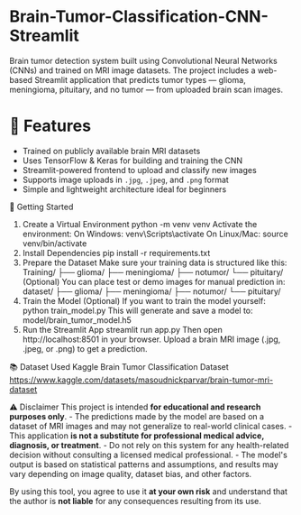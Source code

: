 # Brain-Tumor-Classification-CNN-Streamlit
Brain tumor detection system built using Convolutional Neural Networks (CNNs) and trained on MRI image datasets. The project includes a web-based Streamlit application that predicts tumor types — glioma, meningioma, pituitary, and no tumor — from uploaded brain scan images.


# 📌 Features
- Trained on publicly available brain MRI datasets
- Uses TensorFlow & Keras for building and training the CNN
- Streamlit-powered frontend to upload and classify new images
- Supports image uploads in `.jpg`, `.jpeg`, and `.png` format
- Simple and lightweight architecture ideal for beginners

🚀 Getting Started
1. Create a Virtual Environment
    python -m venv venv
    Activate the environment:
      On Windows:
        venv\Scripts\activate
      On Linux/Mac:
        source venv/bin/activate
2. Install Dependencies
    pip install -r requirements.txt
3. Prepare the Dataset
   Make sure your training data is structured like this: 
    Training/
    ├── glioma/
    ├── meningioma/
    ├── notumor/
    └── pituitary/
    (Optional) You can place test or demo images for manual prediction in:
    dataset/
    ├── glioma/
    ├── meningioma/
    ├── notumor/
    └── pituitary/
4. Train the Model (Optional)
    If you want to train the model yourself:
      python train_model.py
    This will generate and save a model to:
      model/brain_tumor_model.h5
5. Run the Streamlit App
    streamlit run app.py
    Then open http://localhost:8501 in your browser.
Upload a brain MRI image (.jpg, .jpeg, or .png) to get a prediction.


📚 Dataset Used
  Kaggle Brain Tumor Classification Dataset
    https://www.kaggle.com/datasets/masoudnickparvar/brain-tumor-mri-dataset

 ⚠️ Disclaimer
    This project is intended **for educational and research purposes only**.
        - The predictions made by the model are based on a dataset of MRI images and may not generalize to real-world clinical cases.
        - This application **is not a substitute for professional medical advice, diagnosis, or treatment**.
        - Do not rely on this system for any health-related decision without consulting a licensed medical professional.
        - The model's output is based on statistical patterns and assumptions, and results may vary depending on image quality, dataset bias, and other factors.

By using this tool, you agree to use it **at your own risk** and understand that the author is **not liable** for any consequences resulting from its use.
